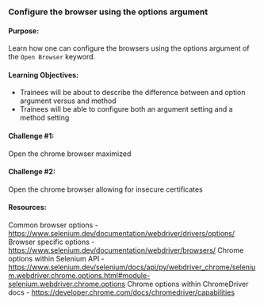 ### Configure the browser using the options argument

#### Purpose:
Learn how one can configure the browsers using the options argument of the `Open Browser` keyword.

#### Learning Objectives:

- Trainees will be about to describe the difference between and option argument versus and method
- Trainees will be able to configure both an argument setting and a method setting

#### Challenge #1:

Open the chrome browser maximized

#### Challenge #2:

Open the chrome browser allowing for insecure certificates

#### Resources:
Common browser options - https://www.selenium.dev/documentation/webdriver/drivers/options/
Browser specific options - https://www.selenium.dev/documentation/webdriver/browsers/
Chrome options within Selenium API - https://www.selenium.dev/selenium/docs/api/py/webdriver_chrome/selenium.webdriver.chrome.options.html#module-selenium.webdriver.chrome.options
Chrome options within ChromeDriver docs - https://developer.chrome.com/docs/chromedriver/capabilities